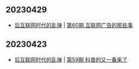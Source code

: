 ## 20230429
- [后互联网时代的乱弹](https://pie.wetime.com/) | [第60期 互联网广告的那些事](https://hosting.wavpub.cn/pie/ep60/)

## 20230423
- [后互联网时代的乱弹](https://pie.wetime.com/) | [第59期 科普的又一春来了](https://hosting.wavpub.cn/pie/ep59/)

